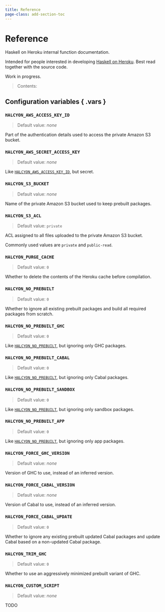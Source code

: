 ```yaml
---
title: Reference
page-class: add-section-toc
---
```



Reference
=========

Haskell on Heroku internal function documentation.

Intended for people interested in developing [Haskell on Heroku](https://github.com/mietek/haskell-on-heroku/).  Best read together with the source code.

Work in progress.

> Contents:




Configuration variables { .vars }
-----------------------

### `HALCYON_AWS_ACCESS_KEY_ID`
> Default value:  _none_

Part of the authentication details used to access the private Amazon S3 bucket.


### `HALCYON_AWS_SECRET_ACCESS_KEY`
> Default value:  _none_

Like [`HALCYON_AWS_ACCESS_KEY_ID`](#halcyon_aws_access_key_id), but secret.


### `HALCYON_S3_BUCKET`
> Default value:  _none_

Name of the private Amazon S3 bucket used to keep prebuilt packages.


### `HALCYON_S3_ACL`
> Default value:  `private`

ACL assigned to all files uploaded to the private Amazon S3 bucket.

Commonly used values are `private` and `public-read`.


### `HALCYON_PURGE_CACHE`
> Default value:  `0`

Whether to delete the contents of the Heroku cache before compilation.


### `HALCYON_NO_PREBUILT`
> Default value:  `0`

Whether to ignore all existing prebuilt packages and build all required packages from scratch.


### `HALCYON_NO_PREBUILT_GHC`
> Default value:  `0`

Like [`HALCYON_NO_PREBUILT`](#halcyon_no_prebuilt), but ignoring only GHC packages.


### `HALCYON_NO_PREBUILT_CABAL`
> Default value:  `0`

Like [`HALCYON_NO_PREBUILT`](#halcyon_no_prebuilt), but ignoring only Cabal packages.


### `HALCYON_NO_PREBUILT_SANDBOX`
> Default value:  `0`

Like [`HALCYON_NO_PREBUILT`](#halcyon_no_prebuilt), but ignoring only sandbox packages.


### `HALCYON_NO_PREBUILT_APP`
> Default value:  `0`

Like [`HALCYON_NO_PREBUILT`](#halcyon_no_prebuilt), but ignoring only app packages.


### `HALCYON_FORCE_GHC_VERSION`
> Default value:  _none_

Version of GHC to use, instead of an inferred version.


### `HALCYON_FORCE_CABAL_VERSION`
> Default value:  _none_

Version of Cabal to use, instead of an inferred version.


### `HALCYON_FORCE_CABAL_UPDATE`
> Default value:  `0`

Whether to ignore any existing prebuilt updated Cabal packages and update Cabal based on a non-updated Cabal package.


### `HALCYON_TRIM_GHC`
> Default value:  `0`

Whether to use an aggressively minimized prebuilt variant of GHC.


### `HALCYON_CUSTOM_SCRIPT`
> Default value:  _none_

TODO
